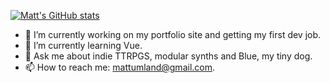 [![Matt's GitHub stats](https://github-readme-stats.vercel.app/api?username=mattumland)](https://github.com/mattumland/github-readme-stats)

- 🔭 I’m currently working on my portfolio site and getting my first dev job.
- 🌱 I’m currently learning Vue.
- 💬 Ask me about indie TTRPGS, modular synths and Blue, my tiny dog.
- 📫 How to reach me: mattumland@gmail.com.
<!--
**mattumland/mattumland** is a ✨ _special_ ✨ repository because its `README.md` (this file) appears on your GitHub profile.

Here are some ideas to get you started:

- 🔭 I’m currently working on ...
- 🌱 I’m currently learning ...
- 👯 I’m looking to collaborate on ...
- 🤔 I’m looking for help with ...
- 💬 Ask me about ...
- 📫 How to reach me: ...
- 😄 Pronouns: ...
- ⚡ Fun fact: ...
-->
